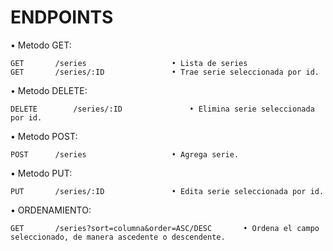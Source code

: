 # ENDPOINTS
• Metodo GET:

 
    GET	      /series	   	            • Lista de series
    GET	      /series/:ID	            • Trae serie seleccionada por id. 
   


• Metodo DELETE:


    DELETE	      /series/:ID	            • Elimina serie seleccionada por id.
   
• Metodo POST:


    POST      /series	   	            • Agrega serie.

• Metodo PUT:


    PUT	      /series/:ID	            • Edita serie seleccionada por id. 

• ORDENAMIENTO:

    GET	      /series?sort=columna&order=ASC/DESC	    • Ordena el campo seleccionado, de manera ascedente o descendente. 
   

